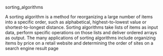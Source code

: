 sorting_algorithms

A sorting algorithm is a method for reorganizing a large number of items into a specific order, such as alphabetical, highest-to-lowest value or shortest-to-longest distance. Sorting algorithms take lists of items as input data, perform specific operations on those lists and deliver ordered arrays as output. The many applications of sorting algorithms include organizing items by price on a retail website and determining the order of sites on a search engine result page
